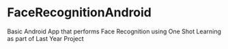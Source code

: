 # FaceRecognitionAndroid
Basic Android App that performs Face Recognition using One Shot Learning as part of Last Year Project

